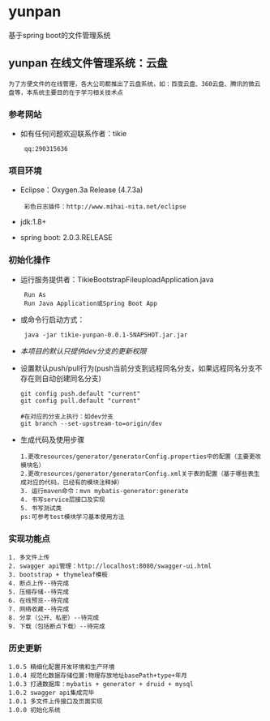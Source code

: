 # yunpan
基于spring boot的文件管理系统

## yunpan 在线文件管理系统：云盘
    
    为了方便文件的在线管理，各大公司都推出了云盘系统，如：百度云盘、360云盘、腾讯的微云盘等，本系统主要目的在于学习相关技术点

### 参考网站
 
 + 如有任何问题欢迎联系作者：tikie
 
        qq:290315636
    
### 项目环境
 - Eclipse：Oxygen.3a Release (4.7.3a)
 
        彩色日志插件：http://www.mihai-nita.net/eclipse
 - jdk:1.8+
 - spring boot: 2.0.3.RELEASE

### 初始化操作
 
 + 运行服务提供者：TikieBootstrapFileuploadApplication.java
    
        Run As
        Run Java Application或Spring Boot App
 + 或命令行启动方式：
 
        java -jar tikie-yunpan-0.0.1-SNAPSHOT.jar.jar

 + *本项目的默认只提供dev分支的更新权限*
 
 + 设置默认push/pull行为(push当前分支到远程同名分支，如果远程同名分支不存在则自动创建同名分支)
    
       git config push.default "current"
       git config pull.default "current"
       
       #在对应的分支上执行：如dev分支
       git branch --set-upstream-to=origin/dev
       
 + 生成代码及使用步骤
 
       1.更改resources/generator/generatorConfig.properties中的配置（主要更改模块名）
       2.更改resources/generator/generatorConfig.xml关于表的配置（基于哪些表生成对应的代码，已经有的模块注释掉）
       3. 运行maven命令：mvn mybatis-generator:generate
       4. 书写service层接口及实现
       5. 书写测试类
       ps:可参考test模块学习基本使用方法
 
### 实现功能点
    1. 多文件上传
    2. swagger api管理：http://localhost:8080/swagger-ui.html
    3. bootstrap + thymeleaf模板
    4. 断点上传--待完成
    5. 压缩存储--待完成
    6. 在线预览--待完成
    7. 网络收藏--待完成
    8. 分享（公开、私密）--待完成
    9. 下载（包括断点下载）--待完成
    
### 历史更新
    
    1.0.5 精细化配置开发环境和生产环境
    1.0.4 规范化数据存储位置:物理存放地址basePath+type+年月
    1.0.3 打通数据库：mybatis + generator + druid + mysql
    1.0.2 swagger api集成完毕
    1.0.1 多文件上传接口及页面实现
    1.0.0 初始化系统